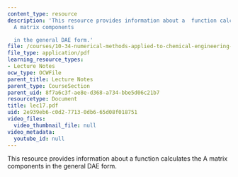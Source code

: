 ```yaml
---
content_type: resource
description: 'This resource provides information about a  function calculates the
  A matrix components

  in the general DAE form.'
file: /courses/10-34-numerical-methods-applied-to-chemical-engineering-fall-2005/2e939eb6c0d277130db665d08f018751_lec17.pdf
file_type: application/pdf
learning_resource_types:
- Lecture Notes
ocw_type: OCWFile
parent_title: Lecture Notes
parent_type: CourseSection
parent_uid: 8f7a6c3f-ae8e-d368-a734-bbe5d06c21b7
resourcetype: Document
title: lec17.pdf
uid: 2e939eb6-c0d2-7713-0db6-65d08f018751
video_files:
  video_thumbnail_file: null
video_metadata:
  youtube_id: null
---
```

This resource provides information about a  function calculates the A matrix components
in the general DAE form.

